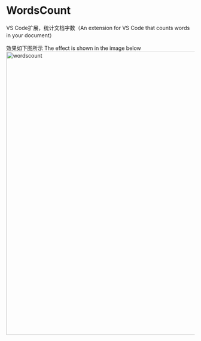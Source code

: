# WordsCount
VS Code扩展，统计文档字数（An extension for VS Code that counts words in your document）

效果如下图所示 The effect is shown in the image below
<img width="1116" height="755" alt="wordscount" src="https://github.com/user-attachments/assets/ea8ec9ae-f9e0-40e7-be77-eb6b00ff9590" />

